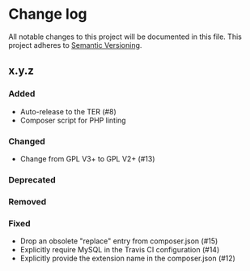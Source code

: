# Change log

All notable changes to this project will be documented in this file.
This project adheres to [Semantic Versioning](https://semver.org/).

## x.y.z

### Added
- Auto-release to the TER (#8)
- Composer script for PHP linting

### Changed
- Change from GPL V3+ to GPL V2+ (#13)

### Deprecated

### Removed

### Fixed
- Drop an obsolete "replace" entry from composer.json (#15)
- Explicitly require MySQL in the Travis CI configuration (#14)
- Explicitly provide the extension name in the composer.json (#12)
